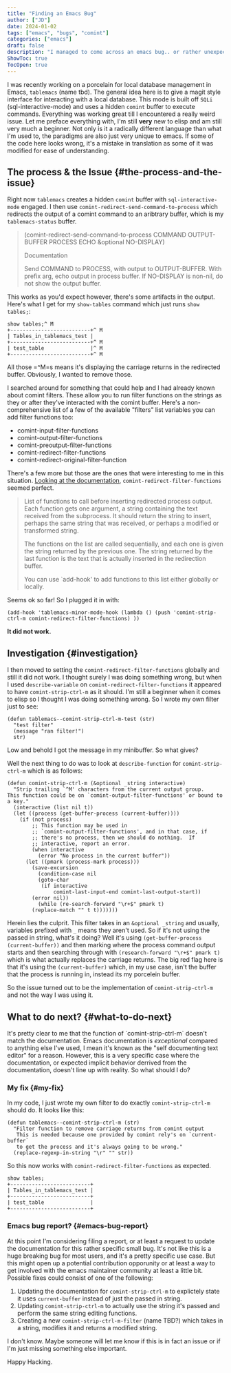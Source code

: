 ```yaml
---
title: "Finding an Emacs Bug"
author: ["JD"]
date: 2024-01-02
tags: ["emacs", "bugs", "comint"]
categories: ["emacs"]
draft: false
description: "I managed to come across an emacs bug.. or rather unexpected & undocumented behavior."
ShowToc: true
TocOpen: true
---
```


I was recently working on a porcelain for local database management in Emacs, `tablemacs` (name tbd). The general idea here is to give a magit style interface for interacting with a local database. This mode is built off `SQLi` (sql-interactive-mode) and uses a hidden `comint` buffer to execute commands. Everything was working great till I encountered a really weird issue. Let me preface everything with, I'm still **very** new to elisp and am still very much a beginner. Not only is it a radically different language than what I'm used to, the paradigms are also just very unique to emacs. If some of the code here looks wrong, it's a mistake in translation as some of it was modified for ease of understanding.


## The process &amp; the Issue {#the-process-and-the-issue}

Right now `tablemacs` creates a hidden `comint` buffer with `sql-interactive-mode` engaged. I then use `comint-redirect-send-command-to-process` which redirects the output of a comint command to an aribtrary buffer, which is my `tablemacs-status` buffer.

> (comint-redirect-send-command-to-process COMMAND OUTPUT-BUFFER PROCESS ECHO &amp;optional NO-DISPLAY)
>
> Documentation
>
> Send COMMAND to PROCESS, with output to OUTPUT-BUFFER.
> With prefix arg, echo output in process buffer.
> If NO-DISPLAY is non-nil, do not show the output buffer.

This works as you'd expect however, there's some artifacts in the output. Here's what I get for my `show-tables` command which just runs `show tables;`:

```shell
show tables;^ M
+--------------------------+^ M
| Tables_in_tablemacs_test |
+--------------------------+^ M
| test_table               |^ M
+--------------------------+^ M
```

All those =^M=s means it's displaying the carriage returns in the redirected buffer. Obviously, I wanted to remove those.

I searched around for something that could help and I had already known about comint filters. These allow you to run filter functions on the strings as they or after they've interacted with the comint buffer. Here's a non-comprehensive list of a few of the available "filters" list variables you can add filter functions too:

-   comint-input-filter-functions
-   comint-output-filter-functions
-   comint-preoutput-filter-functions
-   comint-redirect-filter-functions
-   comint-redirect-original-filter-function

There's a few more but those are the ones that were interesting to me in this situation. [Looking at the documentation](http://doc.endlessparentheses.com/Var/comint-redirect-filter-functions.html), `comint-redirect-filter-functions` seemed perfect.

> List of functions to call before inserting redirected process output.
> Each function gets one argument, a string containing the text received
> from the subprocess. It should return the string to insert, perhaps
> the same string that was received, or perhaps a modified or transformed
> string.
>
> The functions on the list are called sequentially, and each one is given
> the string returned by the previous one. The string returned by the
> last function is the text that is actually inserted in the redirection buffer.
>
> You can use \`add-hook' to add functions to this list
> either globally or locally.

Seems ok so far! So I plugged it in with:

```emacs-lisp
(add-hook 'tablemacs-minor-mode-hook (lambda () (push 'comint-strip-ctrl-m comint-redirect-filter-functions) ))
```

**It did not work.**


## Investigation {#investigation}

I then moved to setting the `comint-redirect-filter-functions` globally and still it did not work. I thought surely I was doing something wrong, but when I used `describe-variable` on `comint-redirect-filter-functions` it appeared to have `comint-strip-ctrl-m` as it should. I'm still a beginner when it comes to elisp so I thought I was doing something wrong. So I wrote my own filter just to see:

```emacs-lisp
(defun tablemacs--comint-strip-ctrl-m-test (str)
  "test filter"
  (message "ran filter!")
  str)
```

Low and behold I got the message in my minibuffer. So what gives?

Well the next thing to do was to look at `describe-function` for `comint-strip-ctrl-m` which is as follows:

```emacs-lisp
(defun comint-strip-ctrl-m (&optional _string interactive)
  "Strip trailing `^M' characters from the current output group.
This function could be on `comint-output-filter-functions' or bound to a key."
  (interactive (list nil t))
  (let ((process (get-buffer-process (current-buffer))))
    (if (not process)
        ;; This function may be used in
        ;; `comint-output-filter-functions', and in that case, if
        ;; there's no process, then we should do nothing.  If
        ;; interactive, report an error.
        (when interactive
          (error "No process in the current buffer"))
      (let ((pmark (process-mark process)))
        (save-excursion
          (condition-case nil
	      (goto-char
	       (if interactive
	           comint-last-input-end comint-last-output-start))
	    (error nil))
          (while (re-search-forward "\r+$" pmark t)
	    (replace-match "" t t)))))))
```

Herein lies the culprit. This filter takes in an `&optional _string` and usually, variables prefixed with `_` means they aren't used. So if it's not using the passed in string, what's it doing? Well it's using `(get-buffer-process (current-buffer))` and then marking where the process command output starts and then searching through with `(research-forward "\r+$" pmark t)` which is what actually replaces the carriage returns. The big red flag here is that it's using the `(current-buffer)` which, in my use case, isn't the buffer that the process is running in, instead its my porcelein buffer.

So the issue turned out to be the implementation of `comint-strip-ctrl-m` and not the way I was using it.


## What to do next? {#what-to-do-next}

It's pretty clear to me that the function of \`comint-strip-ctrl-m\` doesn't match the documentation. Emacs documentation is _exceptional_ compared to anything else I've used, I mean it's known as the "self documenting text editor" for a reason. However, this is a very specific case where the documentation, or expected implicit behavior derrived from the documentation, doesn't line up with reality. So what should I do?


### My fix {#my-fix}

In my code, I just wrote my own filter to do exactly `comint-strip-ctrl-m` should do. It looks like this:

```emacs-lisp
(defun tablemacs--comint-strip-ctrl-m (str)
  "Filter function to remove carriage returns from comint output
   This is needed because one provided by comint rely's on `current-buffer`
   to get the process and it's always going to be wrong."
  (replace-regexp-in-string "\r" "" str))
```

So this now works with `comint-redirect-filter-functions` as expected.

```shell
show tables;
+--------------------------+
| Tables_in_tablemacs_test |
+--------------------------+
| test_table               |
+--------------------------+
```


### Emacs bug report? {#emacs-bug-report}

At this point I'm considering filing a report, or at least a request to update the documentation for this rather specific small bug. It's not like this is a huge breaking bug for most users, and it's a pretty specific use case. But this might open up a potential contribution opporunity or at least a way to get involved with the emacs maintainer community at least a little bit. Possible fixes could consist of one of the following:

1.  Updating the documentation for `comint-strip-ctrl-m` to explictely state it uses `current-buffer` instead of just the passed in string.
2.  Updating `comint-strip-ctrl-m` to actually use the string it's passed and perform the same string editing functions.
3.  Creating a new `comint-strip-ctrl-m-filter` (name TBD?) which takes in a string, modifies it and returns a modified string.

I don't know. Maybe someone will let me know if this is in fact an issue or if I'm just missing something else important.

Happy Hacking.
